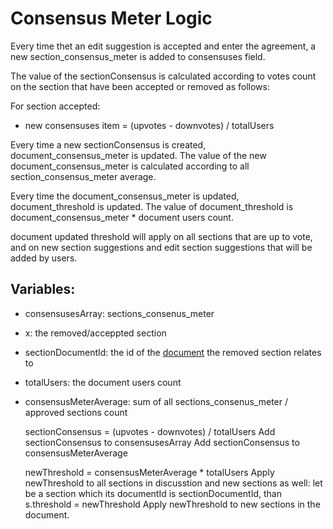 # <a id="consensusMeter">__Consensus Meter Logic__</a>
Every time thet an edit suggestion is accepted and enter the agreement, a new section_consensus_meter is added to consensuses field.

The value of the sectionConsensus is calculated according to votes count on the section that have been accepted or removed as follows:

For section accepted:
- new consensuses item = (upvotes - downvotes) / totalUsers

Every time a new sectionConsensus is created, document_consensus_meter is updated. 
The value of the new document_consensus_meter is calculated according to all section_consensus_meter average.

Every time the document_consensus_meter is updated, document_threshold is updated.
The value of document_threshold is document_consensus_meter * document users count.

document updated threshold will apply on all sections that are up to vote, and on new section suggestions and edit section suggestions that will be added by users.

## Variables:
- consensusesArray: sections_consenus_meter
- x: the removed/acceppted section
- sectionDocumentId: the id of the [document](./README.md/#document_definition) the removed section relates to
- totalUsers: the document users count
- consensusMeterAverage: sum of all sections_consenus_meter / approved sections count

     
    sectionConsensus = (upvotes - downvotes) / totalUsers
      Add sectionConsensus to consensusesArray
      Add sectionConsensus to consensusMeterAverage
    
    newThreshold = consensusMeterAverage * totalUsers
      Apply newThreshold to all sections in discusstion and new sections as well:
        let be a section which its documentId is sectionDocumentId, than
        s.threshold = newThreshold
      Apply newThreshold to new sections in the document.
